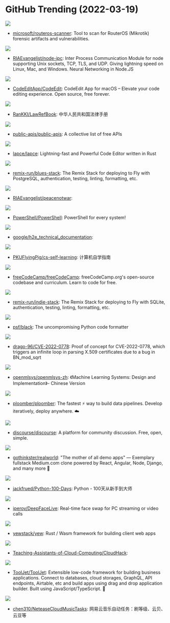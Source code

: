 # GitHub Trending (2022-03-19)

![](https://img.shields.io/badge/Python-New%2061-green?style=flat-square&logo=appveyor)
- [microsoft/routeros-scanner](https://github.com/microsoft/routeros-scanner): Tool to scan for RouterOS (Mikrotik) forensic artifacts and vulnerabilities.

![](https://img.shields.io/badge/JavaScript-New%2086-green?style=flat-square&logo=appveyor)
- [RIAEvangelist/node-ipc](https://github.com/RIAEvangelist/node-ipc): Inter Process Communication Module for node supporting Unix sockets, TCP, TLS, and UDP. Giving lightning speed on Linux, Mac, and Windows. Neural Networking in Node.JS

![](https://img.shields.io/badge/Swift-New%20612-green?style=flat-square&logo=appveyor)
- [CodeEditApp/CodeEdit](https://github.com/CodeEditApp/CodeEdit): CodeEdit App for macOS – Elevate your code editing experience. Open source, free forever.

![](https://img.shields.io/badge/Swift-New%20110-green?style=flat-square&logo=appveyor)
- [RanKKI/LawRefBook](https://github.com/RanKKI/LawRefBook): 中华人民共和国法律手册

![](https://img.shields.io/badge/Python-New%20116-green?style=flat-square&logo=appveyor)
- [public-apis/public-apis](https://github.com/public-apis/public-apis): A collective list of free APIs

![](https://img.shields.io/badge/Rust-New%20575-green?style=flat-square&logo=appveyor)
- [lapce/lapce](https://github.com/lapce/lapce): Lightning-fast and Powerful Code Editor written in Rust

![](https://img.shields.io/badge/TypeScript-New%2023-green?style=flat-square&logo=appveyor)
- [remix-run/blues-stack](https://github.com/remix-run/blues-stack): The Remix Stack for deploying to Fly with PostgreSQL, authentication, testing, linting, formatting, etc.

![](https://img.shields.io/badge/JavaScript-New%2024-green?style=flat-square&logo=appveyor)
- [RIAEvangelist/peacenotwar](https://github.com/RIAEvangelist/peacenotwar): 

![](https://img.shields.io/badge/C%23-New%2072-green?style=flat-square&logo=appveyor)
- [PowerShell/PowerShell](https://github.com/PowerShell/PowerShell): PowerShell for every system!

![](https://img.shields.io/badge/none-New%2050-green?style=flat-square&logo=appveyor)
- [google/h2e_technical_documentation](https://github.com/google/h2e_technical_documentation): 

![](https://img.shields.io/badge/none-New%20223-green?style=flat-square&logo=appveyor)
- [PKUFlyingPig/cs-self-learning](https://github.com/PKUFlyingPig/cs-self-learning): 计算机自学指南

![](https://img.shields.io/badge/JavaScript-New%2077-green?style=flat-square&logo=appveyor)
- [freeCodeCamp/freeCodeCamp](https://github.com/freeCodeCamp/freeCodeCamp): freeCodeCamp.org's open-source codebase and curriculum. Learn to code for free.

![](https://img.shields.io/badge/TypeScript-New%2040-green?style=flat-square&logo=appveyor)
- [remix-run/indie-stack](https://github.com/remix-run/indie-stack): The Remix Stack for deploying to Fly with SQLite, authentication, testing, linting, formatting, etc.

![](https://img.shields.io/badge/Python-New%2092-green?style=flat-square&logo=appveyor)
- [psf/black](https://github.com/psf/black): The uncompromising Python code formatter

![](https://img.shields.io/badge/C-New%206-green?style=flat-square&logo=appveyor)
- [drago-96/CVE-2022-0778](https://github.com/drago-96/CVE-2022-0778): Proof of concept for CVE-2022-0778, which triggers an infinite loop in parsing X.509 certificates due to a bug in BN_mod_sqrt

![](https://img.shields.io/badge/TeX-New%2077-green?style=flat-square&logo=appveyor)
- [openmlsys/openmlsys-zh](https://github.com/openmlsys/openmlsys-zh): 《Machine Learning Systems: Design and Implementation》- Chinese Version

![](https://img.shields.io/badge/Python-New%20128-green?style=flat-square&logo=appveyor)
- [ploomber/ploomber](https://github.com/ploomber/ploomber): The fastest ⚡️ way to build data pipelines. Develop iteratively, deploy anywhere. ☁️

![](https://img.shields.io/badge/Ruby-New%2026-green?style=flat-square&logo=appveyor)
- [discourse/discourse](https://github.com/discourse/discourse): A platform for community discussion. Free, open, simple.

![](https://img.shields.io/badge/Shell-New%20146-green?style=flat-square&logo=appveyor)
- [gothinkster/realworld](https://github.com/gothinkster/realworld): "The mother of all demo apps" — Exemplary fullstack Medium.com clone powered by React, Angular, Node, Django, and many more 🏅

![](https://img.shields.io/badge/Python-New%2083-green?style=flat-square&logo=appveyor)
- [jackfrued/Python-100-Days](https://github.com/jackfrued/Python-100-Days): Python - 100天从新手到大师

![](https://img.shields.io/badge/Python-New%2040-green?style=flat-square&logo=appveyor)
- [iperov/DeepFaceLive](https://github.com/iperov/DeepFaceLive): Real-time face swap for PC streaming or video calls

![](https://img.shields.io/badge/Rust-New%2022-green?style=flat-square&logo=appveyor)
- [yewstack/yew](https://github.com/yewstack/yew): Rust / Wasm framework for building client web apps

![](https://img.shields.io/badge/HTML-New%2037-green?style=flat-square&logo=appveyor)
- [Teaching-Assistants-of-Cloud-Computing/CloudHack](https://github.com/Teaching-Assistants-of-Cloud-Computing/CloudHack): 

![](https://img.shields.io/badge/JavaScript-New%20126-green?style=flat-square&logo=appveyor)
- [ToolJet/ToolJet](https://github.com/ToolJet/ToolJet): Extensible low-code framework for building business applications. Connect to databases, cloud storages, GraphQL, API endpoints, Airtable, etc and build apps using drag and drop application builder. Built using JavaScript/TypeScript. 🚀

![](https://img.shields.io/badge/Python-New%2023-green?style=flat-square&logo=appveyor)
- [chen310/NeteaseCloudMusicTasks](https://github.com/chen310/NeteaseCloudMusicTasks): 网易云音乐自动任务：刷等级、云贝、云豆等

